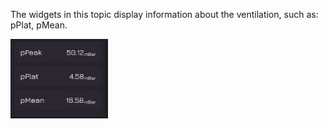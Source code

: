The widgets in this topic display information about the ventilation, such as: pPlat, pMean.

![InfoScreenshot](./TopicScreenshots/ippvInfo.PNG)